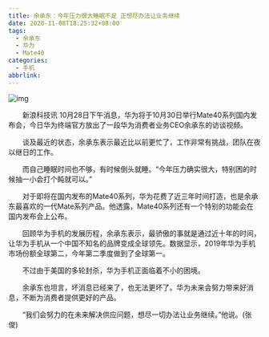 ```yaml
---
title: 余承东：今年压力很大睡眠不足 正想尽办法让业务继续
date: 2020-11-08T18:25:32+08:00
tags:
  - 余承东
  - 华为
  - Mate40
categories:
  - 手机
abbrlink:
---
```


![img](https://cdn.jsdelivr.net/gh/yakeing/Documentation@main/Hexo/images/e6e2-kcaeqzx8353640.jpg)

　　新浪科技讯 10月28日下午消息，华为将于10月30日举行Mate40系列国内发布会，今日华为终端官方放出了一段华为消费者业务CEO余承东的访谈视频。

　　谈及最近的状态，余承东表示最近比以前更忙了，工作非常有挑战，团队在夜以继日的工作。

　　而自己睡眠时间也不够，有时候倒头就睡。“今年压力确实很大，特别困的时候抽一小会打个盹就可以。”

　　对于即将在国内发布的Mate40系列，华为花费了近三年时间打造，也是余承东最喜欢的一代Mate系列产品。他透露，Mate40系列还有一个特别的功能会在国内发布会上公布。

　　回顾华为手机的发展历程，余承东表示，最骄傲的事就是通过近十年的时间，让华为手机从一个中国不知名的品牌变成全球领先。数据显示，2019年华为手机市场份额全球第二，今年第二季度做到了全球第一。

　　不过由于美国的多轮封杀，华为手机正面临着不小的困境。

　　余承东也坦言，坏消息已经来了，也无法更坏了。华为未来会努力带来好消息，不断为消费者提供更好的产品。

　　“我们会努力的在未来解决供应问题，想尽一切办法让业务继续。”他说。(张俊)